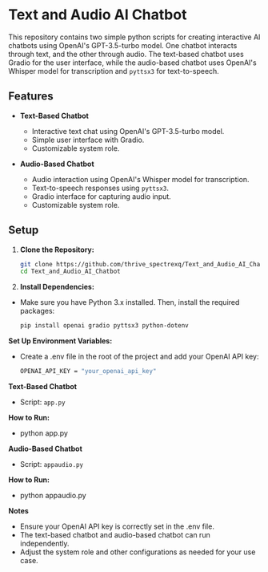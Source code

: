 # Text and Audio AI Chatbot

This repository contains two simple python scripts for creating interactive AI chatbots using OpenAI's GPT-3.5-turbo model. One chatbot interacts through text, and the other through audio. The text-based chatbot uses Gradio for the user interface, while the audio-based chatbot uses OpenAI's Whisper model for transcription and `pyttsx3` for text-to-speech.

## Features

- **Text-Based Chatbot**
  - Interactive text chat using OpenAI's GPT-3.5-turbo model.
  - Simple user interface with Gradio.
  - Customizable system role.

- **Audio-Based Chatbot**
  - Audio interaction using OpenAI's Whisper model for transcription.
  - Text-to-speech responses using `pyttsx3`.
  - Gradio interface for capturing audio input.
  - Customizable system role.

## Setup

1. **Clone the Repository:**
   ```bash
   git clone https://github.com/thrive_spectrexq/Text_and_Audio_AI_Chatbot.git
   cd Text_and_Audio_AI_Chatbot

2. **Install Dependencies:**
  - Make sure you have Python 3.x installed. Then, install the required packages:
    ```bash
    pip install openai gradio pyttsx3 python-dotenv

**Set Up Environment Variables:**
  - Create a .env file in the root of the project and add your OpenAI API key:
    ```bash
    OPENAI_API_KEY = "your_openai_api_key"

**Text-Based Chatbot**
  - Script: `app.py`

**How to Run:**
  - python app.py

**Audio-Based Chatbot**
  - Script: `appaudio.py`

**How to Run:**
  - python appaudio.py

**Notes**
  - Ensure your OpenAI API key is correctly set in the .env file.
  - The text-based chatbot and audio-based chatbot can run independently.
  - Adjust the system role and other configurations as needed for your use case.

